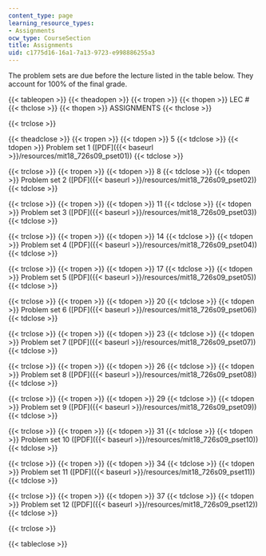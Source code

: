 ```yaml
---
content_type: page
learning_resource_types:
- Assignments
ocw_type: CourseSection
title: Assignments
uid: c1775d16-16a1-7a13-9723-e998886255a3
---
```


The problem sets are due before the lecture listed in the table below. They account for 100% of the final grade.

{{< tableopen >}}
{{< theadopen >}}
{{< tropen >}}
{{< thopen >}}
LEC #
{{< thclose >}}
{{< thopen >}}
ASSIGNMENTS
{{< thclose >}}

{{< trclose >}}

{{< theadclose >}}
{{< tropen >}}
{{< tdopen >}}
5
{{< tdclose >}}
{{< tdopen >}}
Problem set 1 ([PDF]({{< baseurl >}}/resources/mit18_726s09_pset01))
{{< tdclose >}}

{{< trclose >}}
{{< tropen >}}
{{< tdopen >}}
8
{{< tdclose >}}
{{< tdopen >}}
Problem set 2 ([PDF]({{< baseurl >}}/resources/mit18_726s09_pset02))
{{< tdclose >}}

{{< trclose >}}
{{< tropen >}}
{{< tdopen >}}
11
{{< tdclose >}}
{{< tdopen >}}
Problem set 3 ([PDF]({{< baseurl >}}/resources/mit18_726s09_pset03))
{{< tdclose >}}

{{< trclose >}}
{{< tropen >}}
{{< tdopen >}}
14
{{< tdclose >}}
{{< tdopen >}}
Problem set 4 ([PDF]({{< baseurl >}}/resources/mit18_726s09_pset04))
{{< tdclose >}}

{{< trclose >}}
{{< tropen >}}
{{< tdopen >}}
17
{{< tdclose >}}
{{< tdopen >}}
Problem set 5 ([PDF]({{< baseurl >}}/resources/mit18_726s09_pset05))
{{< tdclose >}}

{{< trclose >}}
{{< tropen >}}
{{< tdopen >}}
20
{{< tdclose >}}
{{< tdopen >}}
Problem set 6 ([PDF]({{< baseurl >}}/resources/mit18_726s09_pset06))
{{< tdclose >}}

{{< trclose >}}
{{< tropen >}}
{{< tdopen >}}
23
{{< tdclose >}}
{{< tdopen >}}
Problem set 7 ([PDF]({{< baseurl >}}/resources/mit18_726s09_pset07))
{{< tdclose >}}

{{< trclose >}}
{{< tropen >}}
{{< tdopen >}}
26
{{< tdclose >}}
{{< tdopen >}}
Problem set 8 ([PDF]({{< baseurl >}}/resources/mit18_726s09_pset08))
{{< tdclose >}}

{{< trclose >}}
{{< tropen >}}
{{< tdopen >}}
29
{{< tdclose >}}
{{< tdopen >}}
Problem set 9 ([PDF]({{< baseurl >}}/resources/mit18_726s09_pset09))
{{< tdclose >}}

{{< trclose >}}
{{< tropen >}}
{{< tdopen >}}
31
{{< tdclose >}}
{{< tdopen >}}
Problem set 10 ([PDF]({{< baseurl >}}/resources/mit18_726s09_pset10))
{{< tdclose >}}

{{< trclose >}}
{{< tropen >}}
{{< tdopen >}}
34
{{< tdclose >}}
{{< tdopen >}}
Problem set 11 ([PDF]({{< baseurl >}}/resources/mit18_726s09_pset11))
{{< tdclose >}}

{{< trclose >}}
{{< tropen >}}
{{< tdopen >}}
37
{{< tdclose >}}
{{< tdopen >}}
Problem set 12 ([PDF]({{< baseurl >}}/resources/mit18_726s09_pset12))
{{< tdclose >}}

{{< trclose >}}

{{< tableclose >}}